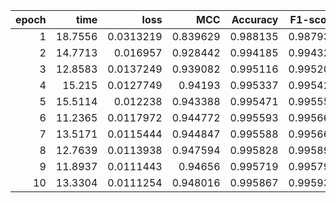|   epoch |    time |      loss |      MCC |   Accuracy |   F1-score |
|--------:|--------:|----------:|---------:|-----------:|-----------:|
|       1 | 18.7556 | 0.0313219 | 0.839629 |   0.988135 |   0.987939 |
|       2 | 14.7713 | 0.016957  | 0.928442 |   0.994185 |   0.994321 |
|       3 | 12.8583 | 0.0137249 | 0.939082 |   0.995116 |   0.995208 |
|       4 | 15.215  | 0.0127749 | 0.94193  |   0.995337 |   0.995426 |
|       5 | 15.5114 | 0.012238  | 0.943388 |   0.995471 |   0.995552 |
|       6 | 11.2365 | 0.0117972 | 0.944772 |   0.995593 |   0.995668 |
|       7 | 13.5171 | 0.0115444 | 0.944847 |   0.995588 |   0.995666 |
|       8 | 12.7639 | 0.0113938 | 0.947594 |   0.995828 |   0.995895 |
|       9 | 11.8937 | 0.0111443 | 0.94656  |   0.995719 |   0.995796 |
|      10 | 13.3304 | 0.0111254 | 0.948016 |   0.995867 |   0.995932 |